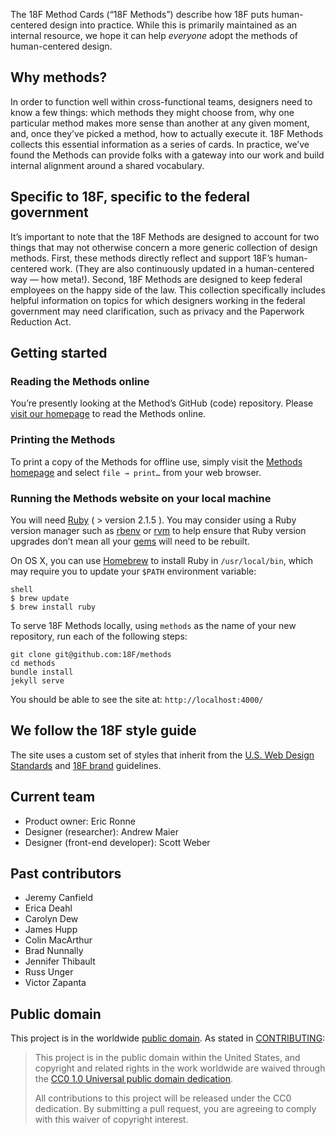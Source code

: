 The 18F Method Cards (“18F Methods”) describe how 18F puts human-centered design into practice. While this is primarily maintained as an internal resource, we hope it can help *everyone* adopt the methods of human-centered design.

## Why methods?

In order to function well within cross-functional teams, designers need to know a few things: which methods they might choose from, why one particular method makes more sense than another at any given moment, and, once they’ve picked a method, how to actually execute it. 18F Methods collects this essential information as a series of cards. In practice, we’ve found the Methods can provide folks with a gateway into our work and build internal alignment around a shared vocabulary.

## Specific to 18F, specific to the federal government

It’s important to note that the 18F Methods are designed to account for two things that may not otherwise concern a more generic collection of design methods. First, these methods directly reflect and support 18F’s human-centered work. (They are also continuously updated in a human-centered way — how meta!). Second, 18F Methods are designed to keep federal employees on the happy side of the law. This collection specifically includes helpful information on topics for which designers working in the federal government may need clarification, such as privacy and the Paperwork Reduction Act.

## Getting started

### Reading the Methods online

You’re presently looking at the Method’s GitHub (code) repository. Please [visit our homepage](https://methods.18f.gov) to read the Methods online.

### Printing the Methods

To print a copy of the Methods for offline use, simply visit the [Methods homepage](https://methods.18f.gov) and select `file → print…` from your web browser.

### Running the Methods website on your local machine

You will need [Ruby](https://www.ruby-lang.org) ( > version 2.1.5 ). You may consider using a Ruby version manager such as [rbenv](https://github.com/sstephenson/rbenv) or [rvm](https://rvm.io/) to help ensure that Ruby version upgrades don’t mean all your [gems](https://rubygems.org/) will need to be rebuilt.

On OS X, you can use [Homebrew](http://brew.sh/) to install Ruby in `/usr/local/bin`, which may require you to update your `$PATH` environment variable:

```
shell
$ brew update
$ brew install ruby
```

To serve 18F Methods locally, using `methods` as the name of your new repository, run each of the following steps:

```
git clone git@github.com:18F/methods
cd methods
bundle install
jekyll serve
```

You should be able to see the site at: `http://localhost:4000/`


## We follow the 18F style guide

The site uses a custom set of styles that inherit from the [U.S. Web Design Standards](https://standards.usa.gov/) and [18F brand](https://brand.18f.gov/) guidelines.

## Current team

- Product owner: Eric Ronne
- Designer (researcher): Andrew Maier
- Designer (front-end developer): Scott Weber

## Past contributors

- Jeremy Canfield
- Erica Deahl
- Carolyn Dew
- James Hupp
- Colin MacArthur
- Brad Nunnally
- Jennifer Thibault
- Russ Unger
- Victor Zapanta

## Public domain
This project is in the worldwide [public domain](LICENSE.md). As stated in [CONTRIBUTING](CONTRIBUTING.md):
> This project is in the public domain within the United States, and copyright and related rights in the work worldwide are waived through the [CC0 1.0 Universal public domain dedication](https://creativecommons.org/publicdomain/zero/1.0/).
>
> All contributions to this project will be released under the CC0 dedication. By submitting a pull request, you are agreeing to comply
>with this waiver of copyright interest.
